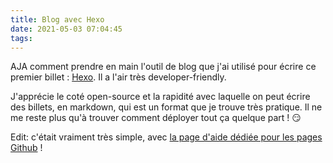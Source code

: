 ```yaml
---
title: Blog avec Hexo
date: 2021-05-03 07:04:45
tags:
---
```


AJA comment prendre en main l'outil de blog que j'ai utilisé pour écrire ce premier billet :
[Hexo](https://hexo.io/). Il a l'air très developer-friendly.

J'apprécie le coté open-source et la rapidité avec laquelle on peut écrire des billets, en markdown, qui est un format que je trouve très pratique.
Il ne me reste plus qu'à trouver comment déployer tout ça quelque part ! 😏

Edit: c'était vraiment très simple, avec [la page d'aide dédiée pour les pages Github](https://hexo.io/docs/github-pages.html) !
